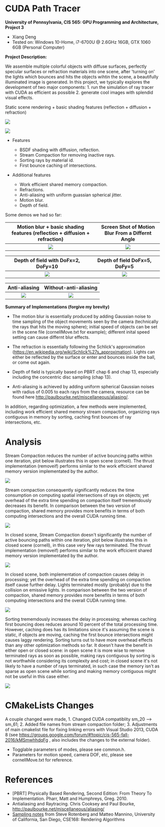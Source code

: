 CUDA Path Tracer
================

**University of Pennsylvania, CIS 565: GPU Programming and Architecture, Project 3** 

* Xiang Deng
* Tested on:  Windows 10-Home, i7-6700U @ 2.6GHz 16GB, GTX 1060 6GB (Personal Computer)

**Project Description:**

We assemble multiple colorful objects with diffuse surfaces, perfectly specular surfaces or refraction materials into one scene, after 'turning on' the lights which bounces and hits the objects wihtin the scene,
a beautifully illuminated image is generated.
In this project, we typically explores the development of two major components: 1. run the simulation of ray tracer with CUDA as efficient as possible 2. generate cool images with splendid visual effects.

 Static scene rendering + basic shading features (reflection + diffusion + refraction)
 
  ![](img/stack3.png)
  
 ![](img/beforeblur.png)
 
* Features
  * BSDF shading with diffusion, reflection.
  * Stream Compaction for removing inactive rays.
  * Sorting rays by material id.
  * First bounce caching of intersections.


* Additional features
  * Work efficient shared memory compaction.
  * Refractions.
  * Anti-aliasing with uniform guassian spherical jitter.
  * Motion blur.
  * Depth of field. 

Some demos we had so far: 
  
Motion blur + basic shading features (reflection + diffusion + refraction) |  Screen Shot of Motion Blur From a Differnt Angle |
:-------------------------:|:-------------------------: 
 ![](img/blur3.gif) |![](img/coolblur.png) 






Depth of field with DoFx=2, DoFy=10 |Depth of field DoFx=5, DoFy=5
:-------------------------:|:-------------------------:
![](img/DOF1.png) | ![](img/DOF2.png)



 Anti-aliasing |  Without-anti-aliasing
 :-------------------------:|:-------------------------: 
![](img/AA.gif) | ![](img/noAA.gif)

**Summary of Implementations (forgive my brevity)**

* The motion blur is essentially produced by adding Gaussian noise to time sampling of the object movements seen by the camera (technically the rays that hits the moving sphere); initial speed of objects can be set in the 
scene file (cornellMove.txt for example); different inital speed setting can cause differnt blur effects.

* The refraction is essentially following the Schlick's approximation (https://en.wikipedia.org/wiki/Schlick%27s_approximation). Lights can either be reflected by the surface or  enter and bounces
inside the ball, or come out again.

* Depth of field is typically based on PBRT chap 6 and chap 13, especially including the concentric disc sampling (chap 13).

* Anti-aliasing is achieved by adding uniform spherical Gaussian noises with radius of 0.005 to each rays from the camera, resource can be found here http://paulbourke.net/miscellaneous/aliasing/.

In addition, regarding optimization, a few methods were implemented, including work efficient shared memory stream compaction, organizing rays contiguous in memory by sorting, caching first bounces of ray intersections, etc.
 


# Analysis

Stream Compaction reduces the number of active bouncing paths within one iteration, plot below illustrates this in open scene (cornell).
The thrust implementation (removeif) performs similar to the work effcicient shared memory version implementated by the author.

![](charts/1.PNG)

Stream compaction consequently significantly reduces the time consumption on computing spatial intersections of rays on objects; yet overhead of the extra
time spending on compaction itself trememdously decreases its benefit.
In comparison between the two version of compaction, shared memory provides more benefits in terms of both computing intersections and the overall CUDA running time.


![](charts/2.PNG)

In closed scene, Stream Compaction doesn't significantly the number of active bouncing paths within one iteration, plot below illustrates this in closed scene (cornell), in this case very few
rays terminated.
The thrust implementation (removeif) performs similar to the work effcicient shared memory version implementated by the author.

![](charts/3.PNG)

In closed scene, both implementation of compaction causes delay in processing; yet the overhead of the extra
time spending on compaction itself cause further delay. Lights terminated mostly (probably) due to the collision on emissive lights.
In comparison between the two version of compaction, shared memory provides more benefits in terms of both computing intersections and the overall CUDA running time.

![](charts/4.PNG)

Sorting trememdously increases the delay in processing; whereas caching first bouncing does reduces around 10 percent of the total processing time.
However, caching does has its limitations since it's assuming the scene is static, if objects are moving, caching the first bounce intersections might causes laggy rendering.
Sorting turns out to have more overhead effects than any other optimization methods so far. It doesn't have the benefit in either open or closed scene: in open scene it is more wise to remove 
terminated rays as soon as possible, making rays contiguous by sorting is not worthwhile considering its complexity and cost; in closed scene it's not likely to have a number of rays terminated,
in such case the memory isn't as sparse as open scene while sorting and making memory contiguous might not be useful in this case either.

![](charts/5.PNG)

# CMakeLists Changes

A couple changed were made, 1. Changed CUDA compatiblity sm_20 --> sm_61; 2. Added file names from stream compaction folder; 3. Adjustments of main cmakelist file 
for fixing linking errors with Visual Studio 2013, CUDA 8 (see https://groups.google.com/forum/#!topic/cis-565-fall-2016/kMSmwhhdqFg , also includes the changes to the 
external folder).

* Togglable parameters of modes, please see common.h.
* Parameters for motion speed, camera DOF, etc, please see cornellMove.txt for reference.

# References

* [PBRT] Physically Based Rendering, Second Edition: From Theory To Implementation. Pharr, Matt and Humphreys, Greg. 2010.
* Antialiasing and Raytracing. Chris Cooksey and Paul Bourke, http://paulbourke.net/miscellaneous/aliasing/
* [Sampling notes](http://graphics.ucsd.edu/courses/cse168_s14/) from Steve Rotenberg and Matteo Mannino, University of California, San Diego, CSE168: Rendering Algorithms